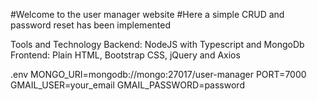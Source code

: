 #Welcome to the user manager website
#Here a simple CRUD and password reset has been implemented

Tools and Technology
Backend: NodeJS with Typescript and MongoDb
Frontend: Plain HTML, Bootstrap CSS, jQuery and Axios

.env
MONGO_URI=mongodb://mongo:27017/user-manager
PORT=7000
GMAIL_USER=your_email
GMAIL_PASSWORD=password
